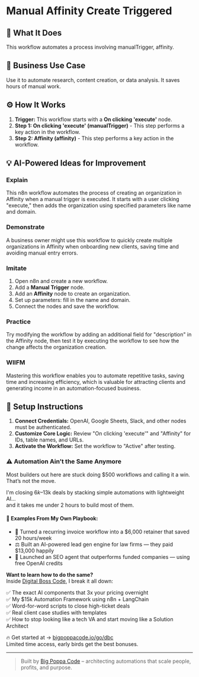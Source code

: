 # Manual Affinity Create Triggered

## 🚀 What It Does
This workflow automates a process involving manualTrigger, affinity.

## 💼 Business Use Case
Use it to automate research, content creation, or data analysis. It saves hours of manual work.

## ⚙️ How It Works
1.  **Trigger:** This workflow starts with a **On clicking 'execute'** node.
2. **Step 1: On clicking 'execute' (manualTrigger)** - This step performs a key action in the workflow.
3. **Step 2: Affinity (affinity)** - This step performs a key action in the workflow.

## 💡 AI-Powered Ideas for Improvement
### Explain
This n8n workflow automates the process of creating an organization in Affinity when a manual trigger is executed. It starts with a user clicking "execute," then adds the organization using specified parameters like name and domain.

### Demonstrate
A business owner might use this workflow to quickly create multiple organizations in Affinity when onboarding new clients, saving time and avoiding manual entry errors.

### Imitate
1. Open n8n and create a new workflow.
2. Add a **Manual Trigger** node.
3. Add an **Affinity** node to create an organization.
4. Set up parameters: fill in the name and domain.
5. Connect the nodes and save the workflow.

### Practice
Try modifying the workflow by adding an additional field for "description" in the Affinity node, then test it by executing the workflow to see how the change affects the organization creation.

### WIIFM
Mastering this workflow enables you to automate repetitive tasks, saving time and increasing efficiency, which is valuable for attracting clients and generating income in an automation-focused business.

## 🔧 Setup Instructions
1. **Connect Credentials:** OpenAI, Google Sheets, Slack, and other nodes must be authenticated.
2. **Customize Core Logic:** Review "On clicking 'execute'" and "Affinity" for IDs, table names, and URLs.
3. **Activate the Workflow:** Set the workflow to "Active" after testing.

### ⚠️ Automation Ain’t the Same Anymore

Most builders out here are stuck doing $500 workflows and calling it a win.  
That’s not the move.  

I'm closing $6k–$13k deals by stacking simple automations with lightweight AI...  
and it takes me under 2 hours to build most of them.

#### 🧠 Examples From My Own Playbook:
- 🔁 Turned a recurring invoice workflow into a $6,000 retainer that saved 20 hours/week  
- ⚖️ Built an AI-powered lead gen engine for law firms — they paid $13,000 happily  
- 🚀 Launched an SEO agent that outperforms funded companies — using free OpenAI credits  

**Want to learn how to do the same?**  
Inside [Digital Boss Code](https://bigpoppacode.io/go/dbc), I break it all down:

✅ The exact AI components that 3x your pricing overnight  
✅ My $15k Automation Framework using n8n + LangChain  
✅ Word-for-word scripts to close high-ticket deals  
✅ Real client case studies with templates  
✅ How to stop looking like a tech VA and start moving like a Solution Architect  

🔥 Get started at → [bigpoppacode.io/go/dbc](https://bigpoppacode.io/go/dbc)  
Limited time access, early birds get the best bonuses.

---
> Built by [Big Poppa Code](https://bigpoppacode.io) – architecting automations that scale people, profits, and purpose.
